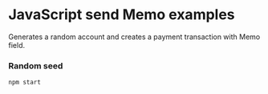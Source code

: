 # JavaScript send Memo examples

Generates a random account and creates a payment transaction with Memo field.

### Random seed

```
npm start
```